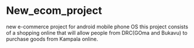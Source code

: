 # New_ecom_project
new e-commerce project for android mobile phone OS
this project consists of a shopping online that will allow people from DRC(GOma and Bukavu) to purchase goods from Kampala online.

